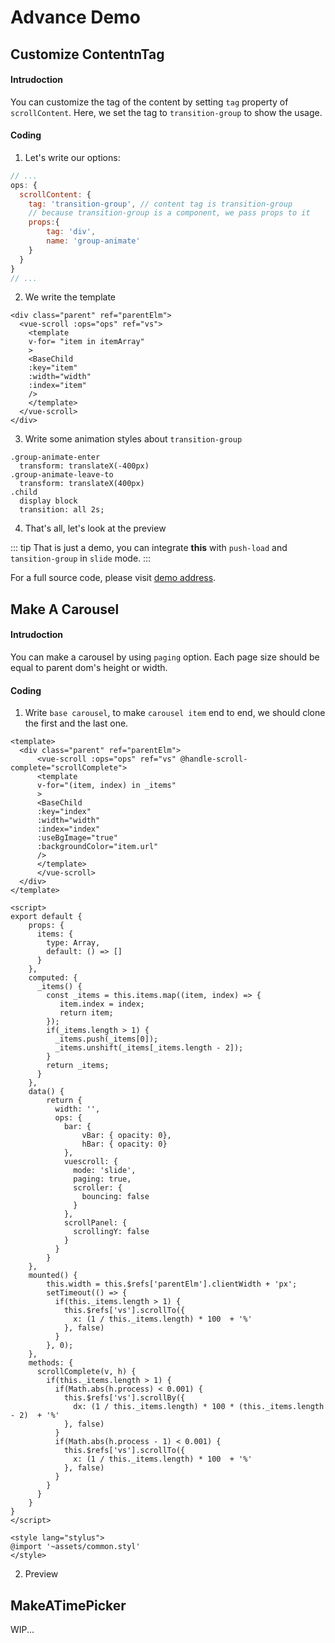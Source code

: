 # Advance Demo

## Customize ContentnTag

#### Intrudoction

You can customize the tag of the content by setting  `tag` property of `scrollContent`. Here, we set the tag to `transition-group` to show the usage.

#### Coding

1. Let's write our options:

```javascript
// ...
ops: {
  scrollContent: {
    tag: 'transition-group', // content tag is transition-group
    // because transition-group is a component, we pass props to it
    props:{
        tag: 'div',
        name: 'group-animate'
    }
  }
}
// ...
```

2. We write the template

```vue
<div class="parent" ref="parentElm">
  <vue-scroll :ops="ops" ref="vs">
    <template
    v-for= "item in itemArray"
    >
    <BaseChild 
    :key="item"
    :width="width"
    :index="item"
    />
    </template>
  </vue-scroll>
</div>
```

3. Write some animation styles about `transition-group`
```stylus
.group-animate-enter 
  transform: translateX(-400px)
.group-animate-leave-to 
  transform: translateX(400px)
.child
  display block
  transition: all 2s;
```

4. That's all, let's look at the preview

<ClientOnly>
<Demo-Advance-CustimizeContentnTag />
</ClientOnly>

::: tip
  That is just a demo, you can integrate **this** with `push-load` and `tansition-group` in `slide` mode.
:::

For a full source code, please visit [demo address](https://github.com/wangyi7099/vuescrolljs/blob/master/docs/.vuepress/components/Demo/Advance/CustimizeContentnTag.vue).

## Make A Carousel

#### Intrudoction

You can make a carousel by using `paging` option. Each page size should be equal to parent dom's height or width.

#### Coding
1. Write `base carousel`, to make  `carousel item` end to end, we should clone the first and the last one.
```vue
<template>
  <div class="parent" ref="parentElm">
      <vue-scroll :ops="ops" ref="vs" @handle-scroll-complete="scrollComplete">
      <template
      v-for="(item, index) in _items"
      >
      <BaseChild
      :key="index"
      :width="width"
      :index="index"
      :useBgImage="true"
      :backgroundColor="item.url"
      />
      </template>
      </vue-scroll>
  </div>  
</template>

<script>
export default {
    props: {
      items: {
        type: Array,
        default: () => []
      }
    },
    computed: {
      _items() {
        const _items = this.items.map((item, index) => {
           item.index = index;
           return item;
        });
        if(_items.length > 1) {
          _items.push(_items[0]);
          _items.unshift(_items[_items.length - 2]);
        }
        return _items; 
      }
    },
    data() {
        return {
          width: '',
          ops: {
            bar: {
                vBar: { opacity: 0},
                hBar: { opacity: 0}
            },
            vuescroll: {
              mode: 'slide',
              paging: true,
              scroller: {
                bouncing: false
              }
            },
            scrollPanel: {
              scrollingY: false
            }
          }
        }
    },
    mounted() {
        this.width = this.$refs['parentElm'].clientWidth + 'px';
        setTimeout(() => {
          if(this._items.length > 1) {
            this.$refs['vs'].scrollTo({
              x: (1 / this._items.length) * 100  + '%'
            }, false)
          }
        }, 0);
    },
    methods: {
      scrollComplete(v, h) {
        if(this._items.length > 1) {
          if(Math.abs(h.process) < 0.001) {
            this.$refs['vs'].scrollBy({
              dx: (1 / this._items.length) * 100 * (this._items.length - 2)  + '%'
            }, false)
          }
          if(Math.abs(h.process - 1) < 0.001) {
            this.$refs['vs'].scrollTo({
              x: (1 / this._items.length) * 100  + '%'
            }, false)
          }
        }
      }
    }
}
</script>

<style lang="stylus">
@import '~assets/common.styl'
</style>
```
2. Preview

<ClientOnly>
<Demo-Advance-MakeACarousel />
</ClientOnly>

## MakeATimePicker

WIP...
